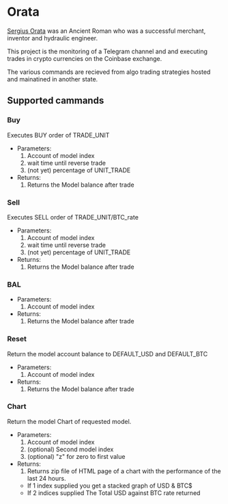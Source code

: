 # Orata
[Sergius Orata](https://en.wikipedia.org/wiki/Sergius_Orata) was an Ancient Roman who was a successful merchant, inventor and hydraulic engineer.

This project is the monitoring of a Telegram channel and and executing trades in crypto currencies on the Coinbase exchange.

The various commands are recieved from algo trading strategies hosted and mainatined in another state.

## Supported cammands
### Buy 
Executes BUY order of TRADE_UNIT
  * Parameters: 
    1. Account of model index
    2. wait time until reverse trade
    3. (not yet) percentage of UNIT_TRADE
 * Returns:
    1. Returns the Model balance after trade
### Sell
Executes SELL order of TRADE_UNIT/BTC_rate
* Parameters: 
    1. Account of model index
    2. wait time until reverse trade
    3. (not yet) percentage of UNIT_TRADE
* Returns:
    1. Returns the Model balance after trade
### BAL
* Parameters: 
    1. Account of model index
* Returns:
    1. Returns the Model balance after trade
### Reset
Return the model account balance to DEFAULT_USD and DEFAULT_BTC
* Parameters: 
    1. Account of model index
* Returns:
    1. Returns the Model balance after trade
### Chart
Return the model Chart of requested model. 
* Parameters: 
    1. Account of model index
    2. (optional) Second model index
    3. (optional) "z" for zero to first value
* Returns:
    1. Returns zip file of HTML page of a chart with the performance of the last 24 hours.
    - If 1 index supplied you get a stacked graph of USD & BTC$
    - If 2 indices supplied The Total USD against BTC rate returned

